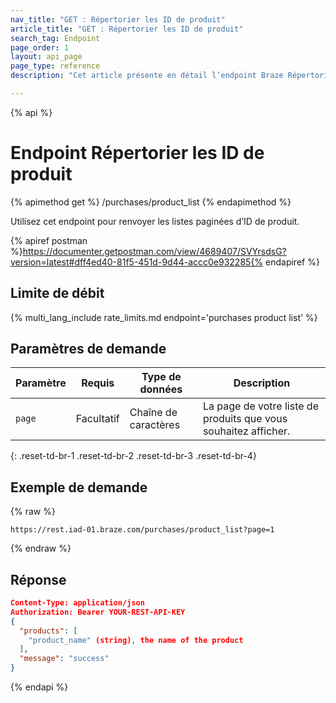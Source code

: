 ```yaml
---
nav_title: "GET : Répertorier les ID de produit"
article_title: "GET : Répertorier les ID de produit"
search_tag: Endpoint
page_order: 1
layout: api_page
page_type: reference
description: "Cet article présente en détail l’endpoint Braze Répertorier les ID de produit."

---
```

{% api %}
# Endpoint Répertorier les ID de produit
{% apimethod get %}
/purchases/product_list
{% endapimethod %}

Utilisez cet endpoint pour renvoyer les listes paginées d’ID de produit.

{% apiref postman %}https://documenter.getpostman.com/view/4689407/SVYrsdsG?version=latest#dff4ed40-81f5-451d-9d44-accc0e932285{% endapiref %}

## Limite de débit

{% multi_lang_include rate_limits.md endpoint='purchases product list' %}

## Paramètres de demande

| Paramètre | Requis | Type de données | Description |
|---|---|---|---|
| `page` | Facultatif | Chaîne de caractères | La page de votre liste de produits que vous souhaitez afficher. |
{: .reset-td-br-1 .reset-td-br-2 .reset-td-br-3  .reset-td-br-4}

## Exemple de demande

{% raw %}
```
https://rest.iad-01.braze.com/purchases/product_list?page=1
```
{% endraw %}

## Réponse

```json
Content-Type: application/json
Authorization: Bearer YOUR-REST-API-KEY
{
  "products": [
    "product_name" (string), the name of the product
  ],
  "message": "success"
}
```

{% endapi %}
